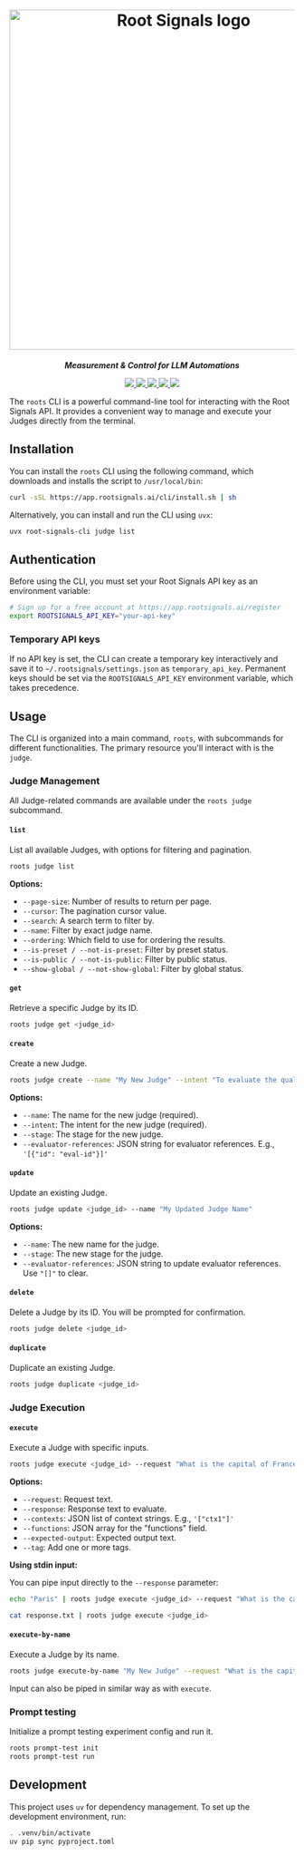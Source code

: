 <h1 align="center">
  <img width="600" alt="Root Signals logo" src="https://app.rootsignals.ai/images/root-signals-color.svg" loading="lazy">
</h1>

  <!-- This is commented so it is easier to sync with the docs/index.rst -->

<p align="center" class="large-text">
  <i><strong>Measurement & Control for LLM Automations</strong></i>
</p>

<p align="center">
  <a href="https://app.rootsignals.ai/register">
    <img src="https://img.shields.io/badge/Get_Started-2E6AFB?style=for-the-badge&logo=rocket&logoColor=white&scale=2" />
  </a>

  <a href="https://huggingface.co/root-signals">
    <img src="https://img.shields.io/badge/HuggingFace-FF9D00?style=for-the-badge&logo=huggingface&logoColor=white&scale=2" />
  </a>

  <a href="https://discord.gg/QbDAAmW9yz">
    <img src="https://img.shields.io/badge/Discord-5865F2?style=for-the-badge&logo=discord&logoColor=white&scale=2" />
  </a>

  <a href="https://sdk.rootsignals.ai/en/latest/">
    <img src="https://img.shields.io/badge/Documentation-E53935?style=for-the-badge&logo=readthedocs&logoColor=white&scale=2" />
  </a>

  <a href="https://app.rootsignals.ai/demo-user">
    <img src="https://img.shields.io/badge/Temporary_API_Key-15a20b?style=for-the-badge&logo=keycdn&logoColor=white&scale=2" />
  </a>
</p>

The `roots` CLI is a powerful command-line tool for interacting with the Root Signals API. It provides a convenient way to manage and execute your Judges directly from the terminal.

## Installation

You can install the `roots` CLI using the following command, which downloads and installs the script to `/usr/local/bin`:

```bash
curl -sSL https://app.rootsignals.ai/cli/install.sh | sh
```

Alternatively, you can install and run the CLI using `uvx`:

```bash
uvx root-signals-cli judge list
```

## Authentication

Before using the CLI, you must set your Root Signals API key as an environment variable:

```bash
# Sign up for a free account at https://app.rootsignals.ai/register
export ROOTSIGNALS_API_KEY="your-api-key"
```

### Temporary API keys

If no API key is set, the CLI can create a temporary key interactively and save it to `~/.rootsignals/settings.json` as `temporary_api_key`. Permanent keys should be set via the `ROOTSIGNALS_API_KEY` environment variable, which takes precedence.

## Usage

The CLI is organized into a main command, `roots`, with subcommands for different functionalities. The primary resource you'll interact with is the `judge`.

### Judge Management

All Judge-related commands are available under the `roots judge` subcommand.

#### `list`

List all available Judges, with options for filtering and pagination.

```bash
roots judge list
```

**Options:**

*   `--page-size`: Number of results to return per page.
*   `--cursor`: The pagination cursor value.
*   `--search`: A search term to filter by.
*   `--name`: Filter by exact judge name.
*   `--ordering`: Which field to use for ordering the results.
*   `--is-preset / --not-is-preset`: Filter by preset status.
*   `--is-public / --not-is-public`: Filter by public status.
*   `--show-global / --not-show-global`: Filter by global status.

#### `get`

Retrieve a specific Judge by its ID.

```bash
roots judge get <judge_id>
```

#### `create`

Create a new Judge.

```bash
roots judge create --name "My New Judge" --intent "To evaluate the quality of LLM responses."
```

**Options:**

*   `--name`: The name for the new judge (required).
*   `--intent`: The intent for the new judge (required).
*   `--stage`: The stage for the new judge.
*   `--evaluator-references`: JSON string for evaluator references. E.g., `'[{"id": "eval-id"}]'`

#### `update`

Update an existing Judge.

```bash
roots judge update <judge_id> --name "My Updated Judge Name"
```

**Options:**

*   `--name`: The new name for the judge.
*   `--stage`: The new stage for the judge.
*   `--evaluator-references`: JSON string to update evaluator references. Use `"[]"` to clear.

#### `delete`

Delete a Judge by its ID. You will be prompted for confirmation.

```bash
roots judge delete <judge_id>
```

#### `duplicate`

Duplicate an existing Judge.

```bash
roots judge duplicate <judge_id>
```

### Judge Execution

#### `execute`

Execute a Judge with specific inputs.

```bash
roots judge execute <judge_id> --request "What is the capital of France?" --response "Paris"
```

**Options:**

*   `--request`: Request text.
*   `--response`: Response text to evaluate.
*   `--contexts`: JSON list of context strings. E.g., `'["ctx1"]'`
*   `--functions`: JSON array for the "functions" field.
*   `--expected-output`: Expected output text.
*   `--tag`: Add one or more tags.

**Using stdin input:**

You can pipe input directly to the `--response` parameter:

```bash
echo "Paris" | roots judge execute <judge_id> --request "What is the capital of France?"
```

```bash
cat response.txt | roots judge execute <judge_id>
```

#### `execute-by-name`

Execute a Judge by its name.

```bash
roots judge execute-by-name "My New Judge" --request "What is the capital of France?" --response "Paris"
```

Input can also be piped in similar way as with `execute`.

### Prompt testing

Initialize a prompt testing experiment config and run it.

```bash
roots prompt-test init
roots prompt-test run
```

## Development

This project uses `uv` for dependency management. To set up the development environment, run:

```bash
. .venv/bin/activate
uv pip sync pyproject.toml
```
